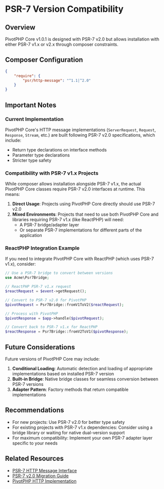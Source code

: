 # PSR-7 Version Compatibility

## Overview

PivotPHP Core v1.0.1 is designed with PSR-7 v2.0 but allows installation with either PSR-7 v1.x or v2.x through composer constraints.

## Composer Configuration

```json
{
    "require": {
        "psr/http-message": "^1.1|^2.0"
    }
}
```

## Important Notes

### Current Implementation

PivotPHP Core's HTTP message implementations (`ServerRequest`, `Request`, `Response`, `Stream`, etc.) are built following PSR-7 v2.0 specifications, which include:

- Return type declarations on interface methods
- Parameter type declarations
- Stricter type safety

### Compatibility with PSR-7 v1.x Projects

While composer allows installation alongside PSR-7 v1.x, the actual PivotPHP Core classes require PSR-7 v2.0 interfaces at runtime. This means:

1. **Direct Usage**: Projects using PivotPHP Core directly should use PSR-7 v2.0
2. **Mixed Environments**: Projects that need to use both PivotPHP Core and libraries requiring PSR-7 v1.x (like ReactPHP) will need:
   - A PSR-7 bridge/adapter layer
   - Or separate PSR-7 implementations for different parts of the application

### ReactPHP Integration Example

If you need to integrate PivotPHP Core with ReactPHP (which uses PSR-7 v1.x), consider:

```php
// Use a PSR-7 bridge to convert between versions
use Acme\Psr7Bridge;

// ReactPHP PSR-7 v1.x request
$reactRequest = $event->getRequest();

// Convert to PSR-7 v2.0 for PivotPHP
$pivotRequest = Psr7Bridge::fromV1ToV2($reactRequest);

// Process with PivotPHP
$pivotResponse = $app->handle($pivotRequest);

// Convert back to PSR-7 v1.x for ReactPHP
$reactResponse = Psr7Bridge::fromV2ToV1($pivotResponse);
```

## Future Considerations

Future versions of PivotPHP Core may include:

1. **Conditional Loading**: Automatic detection and loading of appropriate implementations based on installed PSR-7 version
2. **Built-in Bridge**: Native bridge classes for seamless conversion between PSR-7 versions
3. **Adapter Pattern**: Factory methods that return compatible implementations

## Recommendations

- For new projects: Use PSR-7 v2.0 for better type safety
- For existing projects with PSR-7 v1.x dependencies: Consider using a bridge library or waiting for native dual-version support
- For maximum compatibility: Implement your own PSR-7 adapter layer specific to your needs

## Related Resources

- [PSR-7 HTTP Message Interface](https://www.php-fig.org/psr/psr-7/)
- [PSR-7 v2.0 Migration Guide](https://www.php-fig.org/psr/psr-7/migration-guide/)
- [PivotPHP HTTP Implementation](../http/README.md)